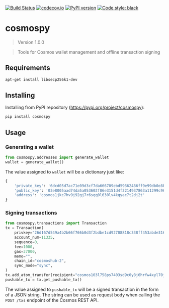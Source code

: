[![Build Status](https://travis-ci.com/hukkinj1/cosmospy.svg?branch=master)](https://travis-ci.com/hukkinj1/cosmospy)
[![codecov.io](https://codecov.io/gh/hukkinj1/cosmospy/branch/master/graph/badge.svg)](https://codecov.io/gh/hukkinj1/cosmospy)
[![PyPI version](https://badge.fury.io/py/cosmospy.svg)](https://badge.fury.io/py/cosmospy)
[![Code style: black](https://img.shields.io/badge/code%20style-black-000000.svg)](https://github.com/python/black)
# cosmospy

<!--- Don't edit the version line below manually. Let bump2version do it for you. -->
> Version 1.0.0

> Tools for Cosmos wallet management and offline transaction signing

## Requirements
```bash
apt-get install libsecp256k1-dev
```

## Installing
Installing from PyPI repository (https://pypi.org/project/cosmospy):
```bash
pip install cosmospy
```

## Usage

### Generating a wallet
```python
from cosmospy.addresses import generate_wallet
wallet = generate_wallet()
```
The value assigned to `wallet` will be a dictionary just like:
```python
{
    'private_key': '6dcd05d7ac71e09d3cf7da666709ebd59362486ff9e99db0e8bc663570515afa',
    'public_key': '03e8005aad74da5a053602f86e3151d4f3214937863a11299c960c28d3609c4775',
    'address': 'cosmos1jkc7hv9j92gj7r6sqq0l630lv4kqyac7t2dj2t'
}
 ```

### Signing transactions
```python
from cosmospy.transactions import Transaction
tx = Transaction(
    privkey="26d167d549a4b2b66f766b0d3f2bdbe1cd92708818c338ff453abde316a2bd59",
    account_num=11335,
    sequence=0,
    fee=1000,
    gas=37000,
    memo="",
    chain_id="cosmoshub-2",
    sync_mode="sync",
)
tx.add_atom_transfer(recipient="cosmos103l758ps7403sd9c0y8j6hrfw4xyl70j4mmwkf", amount=387000)
pushable_tx = tx.get_pushable_tx()
```
The value assigned to `pushable_tx` will be a signed transaction in the form of a JSON string. The string can be used as request body when calling the `POST /txs` endpoint of the Cosmos REST API.
